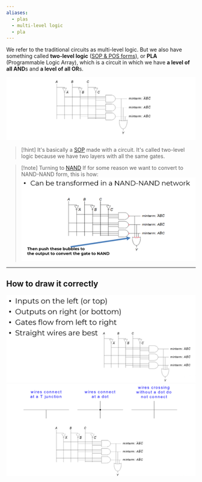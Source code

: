```yaml
---
aliases:
  - plas
  - multi-level logic
  - pla
---
```

We refer to the traditional circuits as multi-level logic.
But we also have something called **two-level logic** ([SOP & POS forms](5.%20SOP%20&%20POS.md)), or **PLA** (Programmable Logic Array), which is a circuit in which we have **a level of all AND**s and **a level of all OR**s.

![](../z_images/Pasted%20image%2020250113143208.png)

> [!hint]
> It's basically a [SOP](5.%20SOP%20&%20POS.md#SOP%20(sum%20of%20products)) made with a circuit.
> It's called two-level logic because we have two layers with all the same gates.

> [!note] Turning to [NAND](7.%20De%20Morgan's%20Theorem.md#^NAND)
> If for some reason we want to convert to NAND-NAND form, this is how:
> ![](../z_images/Pasted%20image%2020250113143611.png)

---

## How to draw it correctly

![](../z_images/Pasted%20image%2020250113143756.png)
![](../z_images/Pasted%20image%2020250113143845.png)
